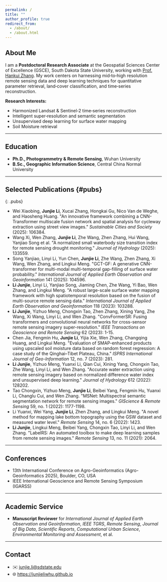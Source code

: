 ```yaml
---
permalink: /
title: ""
author_profile: true
redirect_from: 
  - /about/
  - /about.html
---
```


## About Me  
I am a **Postdoctoral Research Associate** at the Geospatial Sciences Center of Excellence (GSCE), South Dakota State University, working with [Prof. Hankui Zhang](https://www.sdstate.edu/directory/hankui-zhang). My work centers on harnessing mid‑to‑high resolution remote sensing data and deep learning techniques for quantitative parameter retrieval, land‑cover classification, and time‑series reconstruction.

**Research Interests:**  
- Harmonized Landsat & Sentinel‑2 time‑series reconstruction  
- Intelligent super‑resolution and semantic segmentation  
- Unsupervised deep learning for surface water mapping  
- Soil Moisture retrieval 

---

## Education  
- **Ph.D., Photogrammetry & Remote Sensing**, Wuhan University   
- **B.Sc., Geographic Information Science**, Central China Normal University  

---

## Selected Publications {#pubs}
{: .pubs}
- Wei Xiaobing, **Junjie Li**, Xucai Zhang, Hongkai Gu, Nico Van de Weghe, and Haosheng Huang. "An innovative framework combining a CNN-Transformer multiscale fusion network and spatial analysis for cycleway extraction using street view images." _Sustainable Cities and Society_ (2025): 106384.
- Wang Xi, Wen Zhang, **Junjie Li**, Zhe Wang, Zhen Zhang, Hui Wang, Yanjiao Song et al. "A normalized small waterbody size transition index for remote sensing drought monitoring." _Journal of Hydrology_ (2025): 133559.
- Song Yanjiao, Linyi Li, Yun Chen, **Junjie Li**, Zhe Wang, Zhen Zhang, Xi Wang, Wen Zhang, and Lingkui Meng. "GCT-GF: A generative CNN-transformer for multi-modal multi-temporal gap-filling of surface water probability." _International Journal of Applied Earth Observation and Geoinformation_ 141 (2025): 104596.
- **Li Junjie**, Linyi Li, Yanjiao Song, Jiaming Chen, Zhe Wang, Yi Bao, Wen Zhang, and Lingkui Meng. "A robust large-scale surface water mapping framework with high spatiotemporal resolution based on the fusion of multi-source remote sensing data." _International Journal of Applied Earth Observation and Geoinformation_ 118 (2023): 103288.
- **Li Junjie**, Yizhuo Meng, Chongxin Tao, Zhen Zhang, Xining Yang, Zhe Wang, Xi Wang, Linyi Li, and Wen Zhang. "ConvFormerSR: Fusing transformers and convolutional neural networks for cross-sensor remote sensing imagery super-resolution." _IEEE Transactions on Geoscience and Remote Sensing_ 62 (2023): 1-15.
- Chen Jia, Fengmin Hu, **Junjie Li**, Yijia Xie, Wen Zhang, Changqing Huang, and Lingkui Meng. "Evaluation of SMAP-enhanced products using upscaled soil moisture data based on random forest regression: A case study of the Qinghai–Tibet Plateau, China." _ISPRS International Journal of Geo-Information_ 12, no. 7 (2023): 281.
- **Li Junjie**, Yizhuo Meng, Yuanxi Li, Qian Cui, Xining Yang, Chongxin Tao, Zhe Wang, Linyi Li, and Wen Zhang. "Accurate water extraction using remote sensing imagery based on normalized difference water index and unsupervised deep learning." _Journal of Hydrology_ 612 (2022): 128202.
- Tao Chongxin, Yizhuo Meng, **Junjie Li**, Beibei Yang, Fengmin Hu, Yuanxi Li, Changlu Cui, and Wen Zhang. "MSNet: Multispectral semantic segmentation network for remote sensing images." _GIScience & Remote Sensing_ 59, no. 1 (2022): 1177-1198.
- Li Yuanxi, Wei Yang, **Junjie Li**, Zhen Zhang, and Lingkui Meng. "A novel method for mapping lake bottom topography using the GSW dataset and measured water level." _Remote Sensing_ 14, no. 6 (2022): 1423.
- **Li Junjie**, Lingkui Meng, Beibei Yang, Chongxin Tao, Linyi Li, and Wen Zhang. "LabelRS: An automated toolbox to make deep learning samples from remote sensing images." _Remote Sensing_ 13, no. 11 (2021): 2064.

---

## Conferences  
- 13th International Conference on Agro-Geoinformatics (Agro-Geoinformatics 2025), Boulder, CO, USA  
- IEEE International Geoscience and Remote Sensing Symposium (IGARSS)  

---

## Academic Service   
- **Manuscript Reviewer** for _International Journal of Applied Earth Observation and Geoinformation_, _IEEE TGRS_, _Remote Sensing_, _Journal of Big Data_, _Scientific Reports_, _Computational Urban Science_, _Environmental Monitoring and Assessment_, et al.  
 
---

## Contact  
- ✉️ junjie.li@sdstate.edu   
- 🌐 https://junjieliwhu.github.io  

